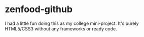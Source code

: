 # zenfood-github
I had a little fun doing this as my college mini-project.
It's purely HTML5/CSS3 without any frameworks or ready code.
